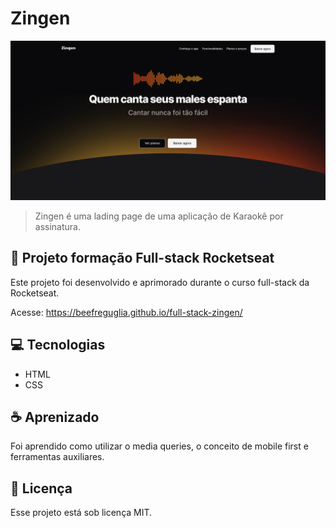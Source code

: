 # Zingen

<img src="./assets/desktop.png" alt="desktop">

> Zingen é uma lading page de uma aplicação de Karaokê por assinatura.


## 🚀 Projeto formação Full-stack Rocketseat

Este projeto foi desenvolvido e aprimorado durante o curso full-stack da Rocketseat.

Acesse:
https://beefreguglia.github.io/full-stack-zingen/

## 💻 Tecnologias

- HTML
- CSS

## ☕ Aprenizado

Foi aprendido como utilizar o media queries, o conceito de mobile first e ferramentas auxiliares.

## 📝 Licença

Esse projeto está sob licença MIT.
